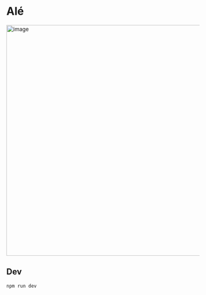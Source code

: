 # Alé

<img width="602" alt="image" src="https://github.com/user-attachments/assets/9268eb34-8178-48d5-997a-96fc147a8041" />

## Dev

```bash
npm run dev
```
